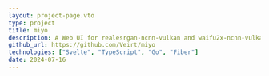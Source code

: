 ```yaml
---
layout: project-page.vto
type: project
title: miyo
description: A Web UI for realesrgan-ncnn-vulkan and waifu2x-ncnn-vulkan
github_url: https://github.com/Veirt/miyo
technologies: ["Svelte", "TypeScript", "Go", "Fiber"]
date: 2024-07-16
---
```

